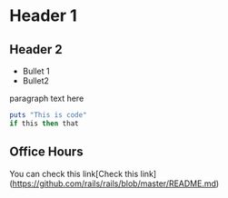 # Header 1
## Header 2
* Bullet 1
* Bullet2

paragraph text here

```ruby
puts "This is code"
if this then that
```

## Office Hours
You can check this link[Check this link]
(https://github.com/rails/rails/blob/master/README.md)

